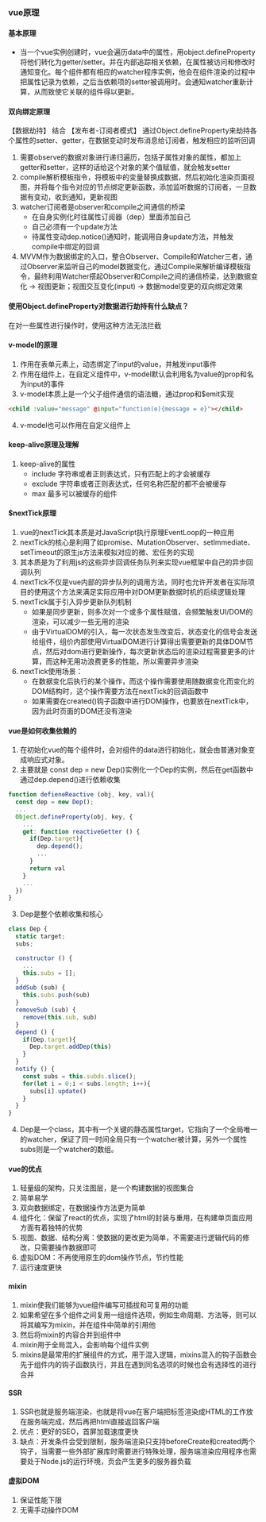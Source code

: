 ### vue原理
#### 基本原理
* 当一个vue实例创建时，vue会遍历data中的属性，用object.defineProperty将他们转化为getter/setter。并在内部追踪相关依赖，在属性被访问和修改时通知变化。每个组件都有相应的watcher程序实例，他会在组件渲染的过程中把属性记录为依赖，之后当依赖项的setter被调用时。会通知watcher重新计算，从而致使它关联的组件得以更新。

#### 双向绑定原理
【数据劫持】 结合 【发布者-订阅者模式】
通过Object.defineProperty来劫持各个属性的setter、getter，在数据变动时发布消息给订阅者，触发相应的监听回调
1. 需要observe的数据对象进行递归遍历，包括子属性对象的属性，都加上getter和setter，这样的话给这个对象的某个值赋值，就会触发setter
2. compile解析模板指令，将模板中的变量替换成数据，然后初始化渲染页面视图，并将每个指令对应的节点绑定更新函数，添加监听数据的订阅者，一旦数据有变动，收到通知，更新视图
3. watcher订阅者是observer和compile之间通信的桥梁
    * 在自身实例化时往属性订阅器（dep）里面添加自己
    * 自己必须有一个update方法
    * 待属性变动dep.notice()通知时，能调用自身update方法，并触发compile中绑定的回调
4. MVVM作为数据绑定的入口，整合Observer、Compile和Watcher三者，通过Observer来监听自己的model数据变化，通过Compile来解析编译模板指令，最终利用Watcher搭起Observer和Compile之间的通信桥梁，达到数据变化 -> 视图更新；视图交互变化(input) -> 数据model变更的双向绑定效果

#### 使用Object.defineProperty对数据进行劫持有什么缺点？
在对一些属性进行操作时，使用这种方法无法拦截

#### v-model的原理
1. 作用在表单元素上，动态绑定了input的value，并触发input事件
2. 作用在组件上，在自定义组件中，v-model默认会利用名为value的prop和名为input的事件
3. v-model本质上是一个父子组件通信的语法糖，通过prop和$emit实现
```html
<child :value="message" @input="function(e){message = e}"></child>
```
4. v-model也可以作用在自定义组件上

#### keep-alive原理及理解
1. keep-alive的属性
   * include 字符串或者正则表达式，只有匹配上的才会被缓存
   * exclude 字符串或者正则表达式，任何名称匹配的都不会被缓存
   * max 最多可以被缓存的组件

#### $nextTick原理
1. vue的nextTick其本质是对JavaScript执行原理EventLoop的一种应用
2. nextTick的核心是利用了如promise、MutationObserver、setImmediate、setTimeout的原生js方法来模拟对应的微、宏任务的实现
3. 其本质是为了利用js的这些异步回调任务队列来实现vue框架中自己的异步回调队列
4. nextTick不仅是vue内部的异步队列的调用方法，同时也允许开发者在实际项目的使用这个方法来满足实际应用中对DOM更新数据时机的后续逻辑处理
5. nextTick属于引入异步更新队列机制
   * 如果是同步更新，则多次对一个或多个属性赋值，会频繁触发UI/DOM的渲染，可以减少一些无用的渲染
   * 由于VirtualDOM的引入，每一次状态发生改变后，状态变化的信号会发送给组件，组价内部使用VirtualDOM进行计算得出需要更新的具体DOM节点，然后对dom进行更新操作，每次更新状态后的渲染过程需要更多的计算，而这种无用功浪费更多的性能，所以需要异步渲染
6. nextTick使用场景：
   * 在数据变化后执行的某个操作，而这个操作需要使用随数据变化而变化的DOM结构时，这个操作需要方法在nextTick的回调函数中
   * 如果需要在created()钩子函数中进行DOM操作，也要放在nextTick中，因为此时页面的DOM还没有渲染

#### vue是如何收集依赖的
1. 在初始化vue的每个组件时，会对组件的data进行初始化，就会由普通对象变成响应式对象。
2. 主要就是 const dep = new Dep()实例化一个Dep的实例，然后在get函数中通过dep.depend()进行依赖收集
```js
function defieneReactive (obj, key, val){
  const dep = new Dep();
  ...
  Object.defineProperty(obj, key, {
    ...
    get: function reactiveGetter () {
      if(Dep.target){
        dep.depend();
        ...
      }
      return val
    }
    ...
  })
}
```
3. Dep是整个依赖收集和核心
```js
class Dep {
  static target;
  subs;

  constructor () {
    ...
    this.subs = [];
  }
  addSub (sub) {
    this.subs.push(sub)
  }
  removeSub (sub) {
    remove(this.sub, sub)
  }
  depend () {
    if(Dep.target){
      Dep.target.addDep(this)
    }
  }
  notify () {
    const subs = this.subds.slice();
    for(let i = 0;i < subs.length; i++){
      subs[i].update()
    }
  }
}
```
4. Dep是一个class，其中有一个关键的静态属性target，它指向了一个全局唯一的watcher，保证了同一时间全局只有一个watcher被计算，另外一个属性subs则是一个watcher的数组。

#### vue的优点
1. 轻量级的架构，只关注图层，是一个构建数据的视图集合
2. 简单易学
3. 双向数据绑定，在数据操作方法更为简单
4. 组件化：保留了react的优点，实现了html的封装与重用，在构建单页面应用方面有着独特的优势
5. 视图、数据、结构分离：使数据的更改更为简单，不需要进行逻辑代码的修改，只需要操作数据即可
6. 虚拟DOM：不再使用原生的dom操作节点，节约性能
7. 运行速度更快 

#### mixin
1. mixin使我们能够为vue组件编写可插拔和可复用的功能
2. 如果希望在多个组件之间复用一组组件选项，例如生命周期、方法等，则可以将其编写为mixin，并在组件中简单的引用他
3. 然后将mixin的内容合并到组件中
4. mixin用于全局混入，会影响每个组件实例
5. mixins是最常用的扩展组件的方式，用于混入逻辑，mixins混入的钩子函数会先于组件内的钩子函数执行，并且在遇到同名选项的时候也会有选择性的进行合并

#### SSR
1. SSR也就是服务端渲染，也就是将vue在客户端把标签渲染成HTML的工作放在服务端完成，然后再把html直接返回客户端
2. 优点：更好的SEO，首屏加载速度更快
3. 缺点：开发条件会受到限制，服务端渲染只支持beforeCreate和created两个钩子，当需要一些外部扩展库时需要进行特殊处理，服务端渲染应用程序也需要处于Node.js的运行环境，页会产生更多的服务器负载

#### 虚拟DOM
1. 保证性能下限
2. 无需手动操作DOM